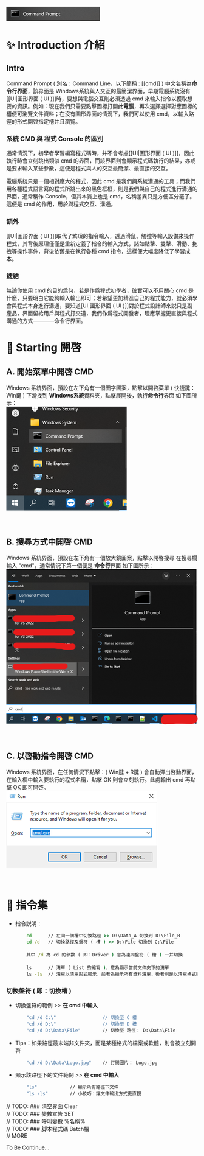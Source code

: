 ![](image/cmdline_logo.png)

# ✨ Introduction 介紹

## Intro
Command Prompt ( 別名：Command Line，以下簡稱 : [[cmd]] ) 中文名稱為**命令行界面**，該界面是 Windows系統與人交互的最簡潔界面，早期電腦系統沒有[[UI|圖形界面 ( UI )]]時，要想與電腦交互則必須透過 cmd 來輸入指令以獲取想要的資訊。例如：現在我們只需要點擊圖標打開**此電腦**，再次選擇選擇對應圖標的槽便可瀏覽文件資料；在沒有圖形界面的情況下，我們可以使用 cmd，以輸入路徑的形式開啓指定槽并且瀏覽。 

### 系統 CMD 與 程式 Console 的區別
通常情況下，初學者學習編寫程式碼時，并不會考慮[[UI|圖形界面 ( UI )]]，因此執行時會立刻跳出類似 cmd 的界面，而該界面則會顯示程式碼執行的結果，亦或是要求輸入某些參數，這便是程式與人的交互最簡潔、最直接的交互。 

電腦系統只是一個相對龐大的程式，因此 cmd 是我們與系統溝通的工具；而我們用各種程式語言寫的程式所跳出來的黑色框框，則是我們與自己的程式進行溝通的界面，通常稱作 Console，但其本質上也是 cmd，名稱差異只是方便區分罷了。這便是 cmd 的作用，用於與程式交互、溝通。 

### 額外
[[UI|圖形界面 ( UI )]]取代了繁瑣的指令輸入，透過滑鼠、觸控等輸入設備來操作程式，其背後原理僅僅是重新定義了指令的輸入方式，諸如點擊、雙擊、滑動、拖拽等操作事件，背後依舊是在執行各種 cmd 指令，這樣便大幅度降低了學習成本。

### 總結
無論你使用 cmd 的目的爲何，若是作爲程式初學者，確實可以不用關心 cmd 是什麽，只要明白它能夠輸入輸出即可；若希望更加精進自己的程式能力，就必須學會與程式本身進行溝通，要知道[UI|圖形界面 ( UI )]]對於程式設計師來説只是副產品，界面留給用戶與程式打交道，我們作爲程式開發者，理應掌握更直接與程式溝通的方式————命令行界面。

# 🌟 Starting 開啓

## A. 開始菜單中開啓 CMD
Windows 系統界面，預設在左下角有一個田字圖案，點擊以開啓菜單 [](Logo) ( 快捷鍵：Win鍵 ) 
下滑找到 **Windows系統**資料夾，點擊展開後，執行**命令行**界面 
如下圖所示： 
<br>![](image/cmdline_dir1.png)<br>
<br><br>

## B. 搜尋方式中開啓 CMD
Windows 系統界面，預設在左下角有一個放大鏡圖案，點擊以開啓搜尋 [](Logo) 
在搜尋欄輸入 "cmd"，通常情況下第一個便是 **命令行**界面 
如下圖所示： 
<br>![](image/cmdline_dir2.png)<br>
<br><br>

## C. 以啓動指令開啓 CMD
Windows 系統界面，在任何情況下點擊：( Win鍵 + R鍵 ) 會自動彈出啓動界面，在輸入欄中輸入要執行的程式名稱，點擊 OK 則會立刻執行。此處輸出 cmd 再點擊 OK 即可開啓。
<br>![](image/cmdline_dir3.png)<br>
<br><br>


# 📔 指令集

- 指令説明：
    ``` cmd
        cd      // 在同一個槽中切換路徑 >> D:\Data_A 切換到 D:\File_B
        cd /d   // 切換路徑及盤符 ( 槽 ) >> D:\File 切換到 C:\File

        其中 /d 為 cd 的參數 ( 即：Driver ) 意為連同盤符 ( 槽 ) 一并切換

        ls      // 清單 ( List 的縮寫 )，意為顯示當前文件夾下的清單
        ls -ls  // 清單以清單形式顯示，前者為顯示所有資料清單，後者則是以清單格式顯示的意思
    ```

### 切換盤符 ( 即：切換槽 )

- 切換盤符的範例 >> **在 cmd 中輸入**
    ``` cmd
        "cd /d C:\"                 // 切換至 C 槽
        "cd /d D:\"                 // 切換至 D 槽
        "cd /d D:\Data\File"        // 切換至 路徑： D:\Data\File
    ```

- Tips：如果路徑最末端非文件夾，而是某種格式的檔案或軟體，則會被立刻開啓
    ``` cmd
        "cd /d D:\Data\Logo.jpg"    // 打開圖片： Logo.jpg
    ```

- 顯示該路徑下的文件範例 >> **在 cmd 中輸入**
    ``` cmd
        "ls"            // 顯示所有路徑下文件
        "ls -ls"        // 小技巧：讓文件輸出方式更直觀
    ```

// TODO: ### 清空界面 Clear<br>
// TODO: ### 變數宣告 SET<br>
// TODO: ### 呼叫變數 %名稱%<br>
// TODO: ### 脚本程式碼 Batch檔<br>
// MORE<br>

To Be Continue...
